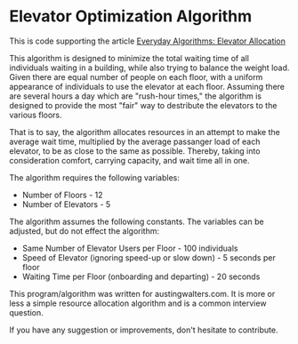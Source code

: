 Elevator Optimization Algorithm
=============

This is code supporting the article [Everyday Algorithms: Elevator Allocation](https://austingwalters.com/everyday-algorithms-elevator-allocation/)

This algorithm is designed to minimize the total waiting time 
of all individuals waiting in a building, while also trying to balance
the weight load. Given there are equal number of people on each floor, 
with a uniform appearance of individuals to use the elevator at each 
floor. Assuming there are several hours a day which are "rush-hour times," 
the algorithm is designed to provide the most "fair" way to destribute 
the elevators to the various floors.

That is to say, the algorithm allocates resources in an attempt
to make the average wait time, multiplied by the average passanger load
of each elevator, to be as close to the same as possible. Thereby, taking into 
consideration comfort, carrying capacity, and wait time all in one.


The algorithm requires the following variables:

* Number of Floors - 12
* Number of Elevators - 5

The algorithm assumes the following constants. 
The variables can be adjusted, but do not effect the algorithm:

* Same Number of Elevator Users per Floor - 100 individuals
* Speed of Elevator (ignoring speed-up or slow down) - 5 seconds per floor
* Waiting Time per Floor (onboarding and departing) - 20 seconds

This program/algorithm was written for austingwalters.com. It is more or less
a simple resource allocation algorithm and is a common interview question. 

If you have any suggestion or improvements, don't hesitate to contribute.
